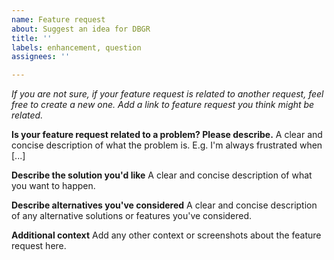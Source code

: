 ```yaml
---
name: Feature request
about: Suggest an idea for DBGR
title: ''
labels: enhancement, question
assignees: ''

---
```


*If you are not sure, if your feature request is related to another request, feel free to create a new one. Add a link to feature request you think might be related.*

**Is your feature request related to a problem? Please describe.**
A clear and concise description of what the problem is. E.g. I'm always frustrated when [...]

**Describe the solution you'd like**
A clear and concise description of what you want to happen.

**Describe alternatives you've considered**
A clear and concise description of any alternative solutions or features you've considered.

**Additional context**
Add any other context or screenshots about the feature request here.
